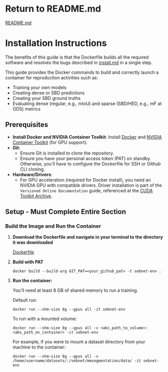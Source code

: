 # Return to README.md
[README.md](../../../README.md)

# Installation Instructions

The benefits of this guide is that the Dockerfile builds all the required software and resolves the bugs described in [install.md](../../virt_env/install.md) in a single step.

This guide provides the Docker commands to build and correctly launch a container for reproduction activities such as:
- Training your own models
- Creating dense or SBD predictions
- Creating your SBD ground truths
- Evaluating dense (regular, e.g., mIoU) and sparse (SBD/HED, e.g., mF at ODS) metrics

## Prerequisites

- **Install Docker and NVIDIA Container Toolkit**: Install [Docker](https://docs.docker.com/get-docker/) and [NVIDIA Container Toolkit](https://docs.nvidia.com/datacenter/cloud-native/container-toolkit/latest/install-guide.html) (for GPU support).
- **Git**:
  - Ensure Git is installed to clone the repository.
  - Ensure you have your personal access token (PAT) on standby. Otherwise, you'll have to configure the Dockerfile for SSH or Github CLI cloning.
- **Hardware/Drivers**: 
  - For GPU acceleration (required for Docker install), you need an NVIDIA GPU with compatible drivers. Driver installation is part of the `Versioned Online Documentation` guide, referenced at the [CUDA Toolkit Archive](https://developer.nvidia.com/cuda-toolkit-archive).

## Setup - Must Complete Entire Section

### **Build the Image and Run the Container**

1. **Download the Dockerfile and navigate in your terminal to the directory it was downloaded**
   
   [Dockerfile](Dockerfile)

2. **Build with PAT**
   ```
   docker build --build-arg GIT_PAT=<your_github_pat> -t sebnet-env .
   ```
   
3. **Run the container:**

   You'll need at least 8 GB of shared memory to run a training.
   
   Default run:
   ```
   docker run --shm-size 8g --gpus all -it sebnet-env
   ```

   To run with a mounted volume:
   ```
   docker run --shm-size 8g --gpus all -v <abs_path_to_volume>:<abs_path_on_container> -it sebnet-env
   ```

   For example, if you were to mount a dataset directory from your machine to the container:
   ```
   docker run --shm-size 8g --gpus all -v /home/username/datasets/:/sebnet/mmsegmentation/data/ -it sebnet-env
   ```
